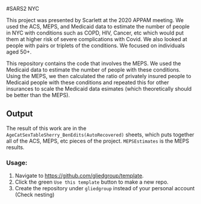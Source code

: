 #SARS2 NYC

This project was presented by Scarlett at the 2020 APPAM meeting. We used the ACS, MEPS, and Medicaid data to estimate the number of people in NYC with conditions such as COPD, HIV, Cancer, etc which would put them at higher risk of severe complications with Covid. We also looked at people with pairs or triplets of the conditions. We focused on individuals aged 50+.

This repository contains the code that involves the MEPS. We used the Medicaid data to estimate the number of people with these conditions. Using the MEPS, we then calculated the ratio of privately insured people to Medicaid people with these conditions and repeated this for other insurances to scale the Medicaid data esimates (which theoretically should be better than the MEPS).

## Output  

The result of this work are in the `AgeCatSexTableSherry_BenEdits(AutoRecovered)` sheets, which puts together all of the ACS, MEPS, etc pieces of the project. `MEPSEstimates` is the MEPS results.



### Usage:

1. Navigate to https://github.com/gliedgroup/template.
2. Click the green `Use this template` button to make a new repo.
3. Create the repository under `gliedgroup` instead of your personal account (Check nesting)
